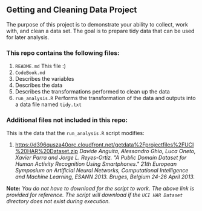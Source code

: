 ## Getting and Cleaning Data Project
The purpose of this project is to demonstrate your ability to collect, work with, and clean a data set. The goal is to prepare tidy data that can be used for later analysis.

### This repo contains the following files:
1. `README.md` This file :)
2. `CodeBook.md` 
  1. Describes the variables
  2. Describes the data
  3. Describes the transformations performed to clean up the data
3. `run_analysis.R` Performs the transformation of the data and outputs into a 
data file named `tidy.txt` 

### Additional files not included in this repo:
This is the data that the `run_analysis.R` script modifies:

1. https://d396qusza40orc.cloudfront.net/getdata%2Fprojectfiles%2FUCI%20HAR%20Dataset.zip
<cite> Davide Anguita, Alessandro Ghio, Luca Oneto, Xavier Parra and Jorge L. Reyes-Ortiz. "A Public Domain Dataset for Human Activity Recognition Using Smartphones." *21th European Symposium on Artificial Neural Networks, Computational Intelligence and Machine Learning*, ESANN 2013. Bruges, Belgium 24-26 April 2013.</cite>

**Note:** *You do not have to download for the script to work. The above link is provided for reference. The script will download if the `UCI HAR Dataset` directory does not exist during execution.*
